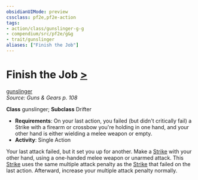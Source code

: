 ```yaml
---
obsidianUIMode: preview
cssclass: pf2e,pf2e-action
tags:
- action/class/gunslinger-g-g
- compendium/src/pf2e/g&g
- trait/gunslinger
aliases: ["Finish the Job"]
---
```

# Finish the Job [>](../core-rulebook/chapter-9-playing-the-game.md#Actions "Single Action")
[gunslinger](../traits/gunslinger-g-g.md)  
*Source: Guns & Gears p. 108*  

**Class** gunslinger; **Subclass** Drifter
- **Requirements**: On your last action, you failed (but didn't critically fail) a Strike with a firearm or crossbow you're holding in one hand, and your other hand is either wielding a melee weapon or empty.
- **Activity**: Single Action

Your last attack failed, but it set you up for another. Make a [Strike](strike.md) with your other hand, using a one-handed melee weapon or unarmed attack. This [Strike](strike.md) uses the same multiple attack penalty as the [Strike](strike.md) that failed on the last action. Afterward, increase your multiple attack penalty normally.